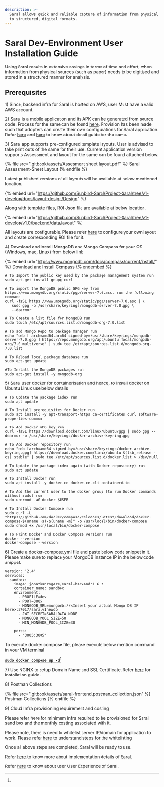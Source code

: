 ```yaml
---
description: >-
  Saral allows quick and reliable capture of information from physical formats
  to structured, digital formats.
---
```


# Saral Dev-Environment User Installation Guide

Using Saral results in extensive savings in terms of time and effort, when information from physical sources (such as paper) needs to be digitised and stored in a structured manner for analysis.

## Prerequisites

1\) Since, backend infra for Saral is hosted on AWS, user Must have a valid AWS account.

2\) Saral is a mobile application and its APK can be generated from source code. Process for the same can be found [here](https://saral.sunbird.org/use/generating-apk-from-source-code). Provision has been made such that adopters can create their own configurations for Saral application. Refer [here](https://saral.sunbird.org/use/update-base\_url-apkurl-in-apk) and [here](https://saral.sunbird.org/use/generate-aab-app-bundle-from-source-code) to know about detail guide for the same.&#x20;

3\) Saral app supports pre-configured template layouts. User is advised to take print outs of the same for their use. Current application version supports Assessment and layout for the same can be found attached below.&#x20;

{% file src=".gitbook/assets/Assesment sheet layout.pdf" %}
Saral Assessment-Sheet Layout
{% endfile %}

Latest published versions of all layouts will be available at below mentioned location.

{% embed url="https://github.com/Sunbird-Saral/Project-Saral/tree/v1-develop/docs/layout-design/Design" %}

Along with template files, ROI Json file are available at below location.

{% embed url="https://github.com/Sunbird-Saral/Project-Saral/tree/v1-develop/v1.0/backend/data/layout" %}

All layouts are configurable. Please refer [here](https://saral.sunbird.org/use/layout-configuration) to configure your own layout and create corresponding ROI file for it.

4\) Download and install MongoDB and Mongo Compass for your OS (Windows, mac, Linux) from below link&#x20;

{% embed url="https://www.mongodb.com/docs/compass/current/install/" %}
Download and Install Compass
{% endembed %}

```
# To Import the public key used by the package management system run 
sudo apt-get install gnupg curl

# To import the MongoDB public GPG key from https://www.mongodb.org/static/pgp/server-7.0.asc, run the following command
curl -fsSL https://www.mongodb.org/static/pgp/server-7.0.asc | \
   sudo gpg -o /usr/share/keyrings/mongodb-server-7.0.gpg \
   --dearmor
   
# To Create a list file for MongoDB run  
sudo touch /etc/apt/sources.list.d/mongodb-org-7.0.list

# To add Mongo Repo to package manager run 
echo "deb [ arch=amd64,arm64 signed-by=/usr/share/keyrings/mongodb-server-7.0.gpg ] https://repo.mongodb.org/apt/ubuntu focal/mongodb-org/7.0 multiverse" | sudo tee /etc/apt/sources.list.d/mongodb-org-7.0.list

# To Reload local package database run
sudo apt-get update

#To Install the MongoDB packages run
sudo apt-get install -y mongodb-org
```

5\) Saral user docker for containerisation and hence, to Install docker on Ubuntu Linux use below details

```
# To Update the package index run
sudo apt update

# To Install prerequisites for Docker run
sudo apt install -y apt-transport-https ca-certificates curl software-properties-common

# To Add Docker GPG key run
curl -fsSL https://download.docker.com/linux/ubuntu/gpg | sudo gpg --dearmor -o /usr/share/keyrings/docker-archive-keyring.gpg

# To Add Docker repository run
echo "deb [arch=amd64 signed-by=/usr/share/keyrings/docker-archive-keyring.gpg] https://download.docker.com/linux/ubuntu $(lsb_release -cs) stable" | sudo tee /etc/apt/sources.list.d/docker.list > /dev/null

# To Update the package index again (with Docker repository) run
sudo apt update

# To Install Docker run
sudo apt install -y docker-ce docker-ce-cli containerd.io

# To Add the current user to the docker group (to run Docker commands without sudo) run
sudo usermod -aG docker $USER

# To Install Docker Compose run
sudo curl -L "https://github.com/docker/compose/releases/latest/download/docker-compose-$(uname -s)-$(uname -m)" -o /usr/local/bin/docker-compose
sudo chmod +x /usr/local/bin/docker-compose

# To Print Docker and Docker Compose versions run
docker --version
docker-compose --version
```

6\) Create a docker-compose.yml file and paste below code snippet in it. Please make sure to replace your MongoDB instance IP in the below code snippet.

```
version: '2.4'
services:
  sandbox:
    image: jonathanrogers/saral-backend:1.6.2
    container_name: sandbox
    environment:
      - PROFILE=dev
      - PORT=3005
      - MONGODB_URL=mongodb://<Insert your actual Mongo DB IP here>:27017/saralv1newdb
      - JWT_SECRET=SARALDATA_NODE
      - MONGODB_POOL_SIZE=50
      - MIN_MONGODB_POOL_SIZE=30

    ports:
      - "3005:3005"
```

To execute docker compose file, please execute below mention command in your VM terminal

[**`sudo docker compose up -d`**](#user-content-fn-1)[^1]

7\) Use NGINX to setup Domain Name and SSL Certificate. Refer [here](https://docs.google.com/document/d/1Rz2nhyc\_8oy56fwVHTO18ZbBT2Tss-ii8SbvqeNFiEY/edit?usp=sharing) for installation guide.

8\) Postman Collections

{% file src=".gitbook/assets/saral-frontend.postman_collection.json" %}
Postman Collections
{% endfile %}

9\) Cloud Infra provisioning requirement and costing

Please refer [here](https://docs.google.com/spreadsheets/d/1IrQqBEMG\_phASHvORvkQ8qRl30hndvj4yBsDCl6eoho/edit?usp=sharing) for minimum infra required to be provisioned for Saral sand box and the monthly costing associated with it.

Please note, there is need to whitelist server IP/domain for application to work. Please refer [here](https://docs.google.com/document/d/1pLTSwwak-u9CGl1IMyFbeFmgHH69kG\_e/edit#heading=h.3znysh7) to understand steps for the whitelisting

Once all above steps are completed, Saral will be ready to use.

Refer [here](https://saral.sunbird.org/saral-implementation-manual)[ ](https://saral.sunbird.org/step-by-step-guide-to-use-saral)to know more about implementation details of Saral.

Refer [here](https://saral.sunbird.org/step-by-step-guide-to-use-saral) to know about user User Experience of Saral.

[^1]: 
